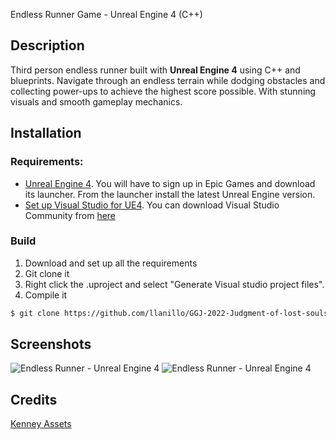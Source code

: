 Endless Runner Game - Unreal Engine 4 (C++)

## Description

Third person endless runner built with **Unreal Engine 4** using  C++ and blueprints. Navigate through an endless terrain while dodging obstacles and collecting power-ups to achieve the highest score possible. With stunning visuals and smooth gameplay mechanics.

## Installation

### Requirements:
- [Unreal Engine 4](https://www.unrealengine.com/en-US/). You will have to sign up in Epic Games and download its launcher. From the launcher install the latest Unreal Engine version.
- [Set up Visual Studio for UE4](https://docs.unrealengine.com/4.27/en-US/ProductionPipelines/DevelopmentSetup/VisualStudioSetup/). You can download Visual Studio Community from [here](https://visualstudio.microsoft.com/es/)

### Build

1. Download and set up all the requirements
2. Git clone it
3. Right click the .uproject and select "Generate Visual studio project files".
4. Compile it

```bash
$ git clone https://github.com/llanillo/GGJ-2022-Judgment-of-lost-souls
```

## Screenshots
![Endless Runner - Unreal Engine 4](Screenshots/Idle_New.png)
![Endless Runner - Unreal Engine 4](Screenshots/Playing.png)

## Credits

[Kenney Assets](https://www.kenney.nl/assets)
